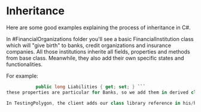 # Inheritance

Here are some good examples explaining the process of inheritance in C#.

In #FinancialOrganizations folder you'll see a basic FinancialInstitution class which will "give birth" to banks, credit organizations and insurance companies.
All those institutions inherite all fields, properties and methods from base class. Meanwhile, they also add their own specific states and functionalities.

For example:  
 ```cs  public long Assets { get; set; }
            public long Liabilities { get; set; } ```
these properties are particular for Banks, so we add them in derived class(Bank).

In TestingPolygon, the client adds our class library reference in his/her project and employs.
